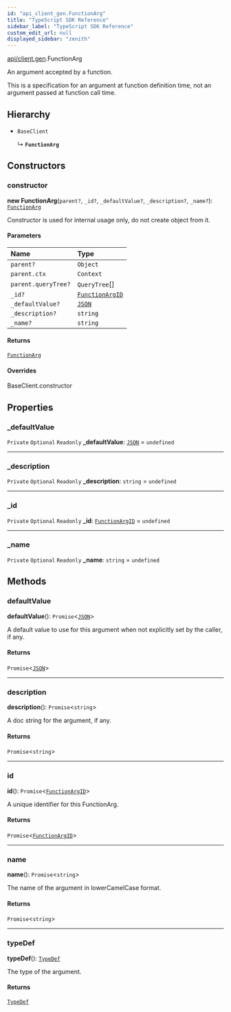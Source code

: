 ```yaml
---
id: "api_client_gen.FunctionArg"
title: "TypeScript SDK Reference"
sidebar_label: "TypeScript SDK Reference"
custom_edit_url: null
displayed_sidebar: "zenith"
---
```


[api/client.gen](../modules/api_client_gen.md).FunctionArg

An argument accepted by a function.

This is a specification for an argument at function definition time, not an argument passed at function call time.

## Hierarchy

- `BaseClient`

  ↳ **`FunctionArg`**

## Constructors

### constructor

**new FunctionArg**(`parent?`, `_id?`, `_defaultValue?`, `_description?`, `_name?`): [`FunctionArg`](api_client_gen.FunctionArg.md)

Constructor is used for internal usage only, do not create object from it.

#### Parameters

| Name | Type |
| :------ | :------ |
| `parent?` | `Object` |
| `parent.ctx` | `Context` |
| `parent.queryTree?` | `QueryTree`[] |
| `_id?` | [`FunctionArgID`](../modules/api_client_gen.md#functionargid) |
| `_defaultValue?` | [`JSON`](../modules/api_client_gen.md#json) |
| `_description?` | `string` |
| `_name?` | `string` |

#### Returns

[`FunctionArg`](api_client_gen.FunctionArg.md)

#### Overrides

BaseClient.constructor

## Properties

### \_defaultValue

 `Private` `Optional` `Readonly` **\_defaultValue**: [`JSON`](../modules/api_client_gen.md#json) = `undefined`

___

### \_description

 `Private` `Optional` `Readonly` **\_description**: `string` = `undefined`

___

### \_id

 `Private` `Optional` `Readonly` **\_id**: [`FunctionArgID`](../modules/api_client_gen.md#functionargid) = `undefined`

___

### \_name

 `Private` `Optional` `Readonly` **\_name**: `string` = `undefined`

## Methods

### defaultValue

**defaultValue**(): `Promise`\<[`JSON`](../modules/api_client_gen.md#json)\>

A default value to use for this argument when not explicitly set by the caller, if any.

#### Returns

`Promise`\<[`JSON`](../modules/api_client_gen.md#json)\>

___

### description

**description**(): `Promise`\<`string`\>

A doc string for the argument, if any.

#### Returns

`Promise`\<`string`\>

___

### id

**id**(): `Promise`\<[`FunctionArgID`](../modules/api_client_gen.md#functionargid)\>

A unique identifier for this FunctionArg.

#### Returns

`Promise`\<[`FunctionArgID`](../modules/api_client_gen.md#functionargid)\>

___

### name

**name**(): `Promise`\<`string`\>

The name of the argument in lowerCamelCase format.

#### Returns

`Promise`\<`string`\>

___

### typeDef

**typeDef**(): [`TypeDef`](api_client_gen.TypeDef.md)

The type of the argument.

#### Returns

[`TypeDef`](api_client_gen.TypeDef.md)
